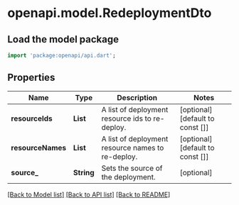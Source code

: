 # openapi.model.RedeploymentDto

## Load the model package
```dart
import 'package:openapi/api.dart';
```

## Properties
Name | Type | Description | Notes
------------ | ------------- | ------------- | -------------
**resourceIds** | **List<String>** | A list of deployment resource ids to re-deploy. | [optional] [default to const []]
**resourceNames** | **List<String>** | A list of deployment resource names to re-deploy. | [optional] [default to const []]
**source_** | **String** | Sets the source of the deployment. | [optional] 

[[Back to Model list]](../README.md#documentation-for-models) [[Back to API list]](../README.md#documentation-for-api-endpoints) [[Back to README]](../README.md)


